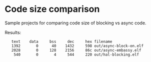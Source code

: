 # Code size comparison

Sample projects for comparing code size of blocking vs async code.

Results:

```
   text    data     bss     dec     hex filename
   1392       0      40    1432     598 out/async-block-on.elf
   2028       0     128    2156     86c out/async-embassy.elf
    540       0       4     544     220 out/hal-blocking.elf
```